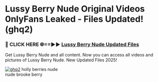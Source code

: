 # Lussy Berry Nude Original Videos 0nlyFans Leaked - Files Updated! (ghq2)

<h3>🔴 CLICK HERE 🌐==►► <a href="https://tinyurl.com/yc6ubb5a" rel="nofollow">Lussy Berry Nude Updated Files</a></h3>

Get Lussy Berry Nude and all content. Now you can access all videos and pictures of Lussy Berry Nude. New Updated Files 2025!

[![ghq2](https://i.imgur.com/7eu0CRL.gif)](https://tinyurl.com/yc6ubb5a)
holly berries nude<br>
nude brooke berry